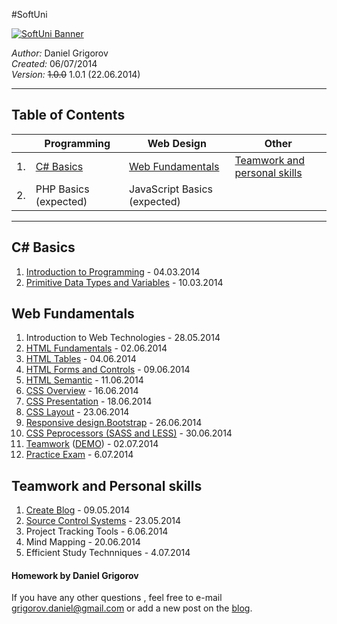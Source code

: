#SoftUni

<a href="https://softuni.bg/" target="_blank" title="Достъпно и качествено софтуерно образование">
  <img src="http://www.nakov.com/wp-content/uploads/2014/01/Software-University-Logo-blue-horizontal.png" alt="SoftUni Banner" />
</a>

<em>Author:</em> Daniel Grigorov<br/>
<em>Created:</em> 06/07/2014<br/>
<em>Version:</em> <del>1.0.0</del> 1.0.1 (22.06.2014)</p>

<hr />


<h2>Table of Contents</h2>

|     | Programming                  | Web Design                                          | Other
| --- | ---------------------------- | -----------------------------------------------     |-----------------------------
| 1.  | [C# Basics](#c#-basics)       | [Web Fundamentals](#web-fundamentals)               | [Teamwork and personal skills](#teamwork-and-personal-skills) 
| 2.  | PHP Basics (expected)        | JavaScript Basics (expected)                        | 


<hr />

## C# Basics
1. [Introduction to Programming](https://github.com/dgrigorov/SoftUni/tree/master/C%23%20Basics/Intro-Programming-Homework) - 04.03.2014
2. [Primitive Data Types and Variables](https://github.com/dgrigorov/SoftUni/tree/master/C%23%20Basics/Primitive-Data-Types-And-Variables) - 10.03.2014

## Web Fundamentals

1. Introduction to Web Technologies - 28.05.2014
2. [HTML Fundamentals](https://github.com/dgrigorov/SoftUni/tree/master/Web%20Fundamentals/HTML/1.HTML%20Basics) - 02.06.2014
3. [HTML Tables](https://github.com/dgrigorov/SoftUni/tree/master/Web%20Fundamentals/HTML/2.HTML%20Tables) - 04.06.2014
4. [HTML Forms and Controls](https://github.com/dgrigorov/SoftUni/tree/master/Web%20Fundamentals/HTML/3.HTML%20Forms) - 09.06.2014
5. [HTML Semantic](https://github.com/dgrigorov/SoftUni/tree/master/Web%20Fundamentals/HTML/4.HTML%20Semantic) - 11.06.2014
6. [CSS Overview](https://github.com/dgrigorov/SoftUni/tree/master/Web%20Fundamentals/CSS/1.CSS%20Overview) - 16.06.2014
7. [CSS Presentation](https://github.com/dgrigorov/SoftUni/tree/master/Web%20Fundamentals/CSS/2.CSS%20Presentation) - 18.06.2014
8. [CSS Layout](https://github.com/dgrigorov/SoftUni/tree/master/Web%20Fundamentals/CSS/3.CSS%20Layout) - 23.06.2014
9. [Responsive design.Bootstrap](https://github.com/dgrigorov/SoftUni/tree/master/Web%20Fundamentals/CSS/4.Responsive%20Design%20-%20Bootstrap) - 26.06.2014
10. [CSS Peprocessors (SASS and LESS)](https://github.com/dgrigorov/SoftUni/tree/master/Web%20Fundamentals/CSS/5.%20SASS%20CSS%20Tansformations) - 30.06.2014
11. [Teamwork](https://github.com/FEYRBRAND2/SoFunnyUni) ([DEMO](http://firststepsnikolov.softuni-friends.org/sofunnyuni/index.html)) - 02.07.2014
12. [Practice Exam](https://github.com/dgrigorov/SoftUni/tree/master/Web%20Fundamentals/Practice%20exam) - 6.07.2014


## Teamwork and Personal skills
1. [Create Blog](http://grigorovtuts.wordpress.com/) - 09.05.2014
2. [Source Control Systems](https://github.com/dgrigorov) - 23.05.2014
3. Project Tracking Tools - 6.06.2014
4. Mind Mapping - 20.06.2014
5. Efficient Study Technniques - 4.07.2014




<h4>Homework by Daniel Grigorov</h4>

<p>If you have any other questions , feel free to e-mail <a href="mailto:grigorov.daniel@gmail.com">grigorov.daniel@gmail.com</a> or add a new post on the <a href="http://grigorof.wordpress.com/" title="visit the blog" target="_blank">blog</a>.</p>

